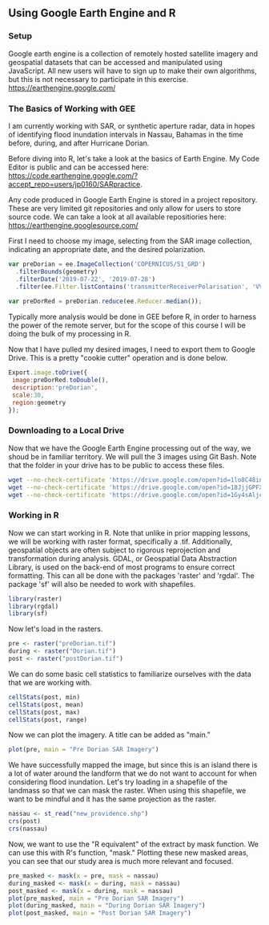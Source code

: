 ## Using Google Earth Engine and R

### Setup

Google earth engine is a collection of remotely hosted satellite imagery and geospatial datasets that can be accessed and manipulated using
JavaScript. All new users will have to sign up to make their own algorithms, but this is not necessary to participate in this exercise.
https://earthengine.google.com/

### The Basics of Working with GEE
I am currently working with SAR, or synthetic aperture radar, data in hopes of identifying flood inundation
intervals in Nassau, Bahamas in the time before, during, and after Hurricane Dorian.

Before diving into R, let's take a look at the basics of Earth Engine. My Code Editor is public and can be accessed here:
https://code.earthengine.google.com/?accept_repo=users/jp0160/SARpractice.

Any code produced in Google Earth Engine is stored in a project repository. These are very limited git repositories and only allow for users to store source code. We can take a look at all available repositiories here:
https://earthengine.googlesource.com/

First I need to choose my image, selecting from the SAR image collection, indicating an appropriate date, and the desired polarization.
```javascript
var preDorian = ee.ImageCollection('COPERNICUS/S1_GRD')
  .filterBounds(geometry)
  .filterDate('2019-07-22', '2019-07-28')
  .filter(ee.Filter.listContains('transmitterReceiverPolarisation', 'VV'))
 
var preDorRed = preDorian.reduce(ee.Reducer.median());
  ```
 
 Typically more analysis would be done in GEE before R, in order to harness the power of the remote server, but for the scope of this course I will be doing the bulk of my processing in R.
 
 Now that I have pulled my desired images, I need to export them to Google Drive. This is a pretty "cookie cutter" operation and is done below.
 ```javascript
Export.image.toDrive({
  image:preDorRed.toDouble(),
  description:'preDorian',
  scale:30,
  region:geometry
});
```

### Downloading to a Local Drive
Now that we have the Google Earth Engine processing out of the way, we shoud be in familiar territory. We will pull the 3 images using Git Bash. Note that the folder in your drive has to be public to access these files.

```bash
wget --no-check-certificate 'https://drive.google.com/open?id=1lo8C48inc7SUlvyM-3Sknk_U4tKztOxW' -O Dorian.tif
wget --no-check-certificate 'https://drive.google.com/open?id=18JjjGPFXY87A1SXHPJz72T1UDS7Pu-hC' -O preDorian.tif
wget --no-check-certificate 'https://drive.google.com/open?id=1Gy4sAljc4c-6gEnZKyEbIwO3bgByhs96' -O postDorian.tif
```

### Working in R
Now we can start working in R. Note that unlike in prior mapping lessons, we will be working with raster format, specifically a .tif. Additionally, geospatial objects are often subject to rigorous reprojection and transformation during analysis. GDAL, or Geospatial Data Abstraction Library, is used on the back-end of most programs to ensure correct formatting. This can all be done with the packages 'raster' and 'rgdal'. The package 'sf' will also be needed to work with shapefiles.

```R
library(raster)
library(rgdal)
library(sf)
```

Now let's load in the rasters.

```R
pre <- raster("preDorian.tif")
during <- raster("Dorian.tif")
post <- raster("postDorian.tif")
```

We can do some basic cell statistics to familiarize ourselves with the data that we are working with.
```R
cellStats(post, min)
cellStats(post, mean)
cellStats(post, max)
cellStats(post, range)
```

Now we can plot the imagery. A title can be added as "main."
```R
plot(pre, main = "Pre Dorian SAR Imagery")
```

We have successfully mapped the image, but since this is an island there is a lot of water around the landform that we do not want to account for when considering flood inundation. Let's try loading in a shapefile of the landmass so that we can mask the raster. When using this shapefile, we want to be mindful and it has the same projection as the raster.
```R
nassau <- st_read("new_providence.shp")
crs(post)
crs(nassau)
```

Now, we want to use the "R equivalent" of the extract by mask function. We can use this with R's function, "mask." Plotting these new masked areas, you can see that our study area is much more relevant and focused.
```R
pre_masked <- mask(x = pre, mask = nassau)
during_masked <- mask(x = during, mask = nassau)
post_masked <- mask(x = during, mask = nassau)
plot(pre_masked, main = "Pre Dorian SAR Imagery")
plot(during_masked, main = "During Dorian SAR Imagery")
plot(post_masked, main = "Post Dorian SAR Imagery")
```


